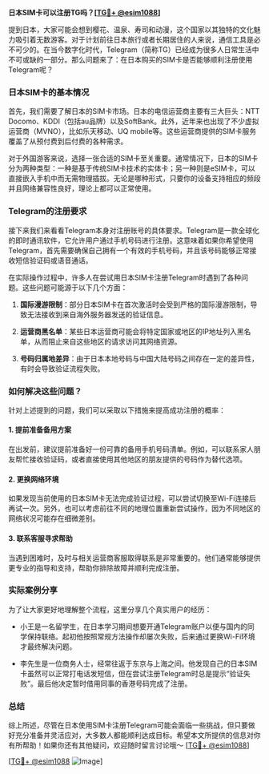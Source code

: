 **日本SIM卡可以注册TG吗？[[TG💪+ @esim1088](https://t.me/s/esim1088)]**

提到日本，大家可能会想到樱花、温泉、寿司和动漫，这个国家以其独特的文化魅力吸引着无数游客。对于计划前往日本旅行或者长期居住的人来说，通信工具是必不可少的。在当今数字化时代，Telegram（简称TG）已经成为很多人日常生活中不可或缺的一部分。那么问题来了：在日本购买的SIM卡是否能够顺利注册使用Telegram呢？

### 日本SIM卡的基本情况

首先，我们需要了解日本的SIM卡市场。日本的电信运营商主要有三大巨头：NTT Docomo、KDDI（包括au品牌）以及SoftBank。此外，近年来也出现了不少虚拟运营商（MVNO），比如乐天移动、UQ mobile等。这些运营商提供的SIM卡服务覆盖了从预付费到后付费的各种需求。

对于外国游客来说，选择一张合适的SIM卡至关重要。通常情况下，日本的SIM卡分为两种类型：一种是基于传统SIM卡技术的实体卡；另一种则是eSIM卡，可以直接嵌入手机中而无需物理插拔。无论是哪种形式，只要你的设备支持相应的频段并且网络兼容性良好，理论上都可以正常使用。

### Telegram的注册要求

接下来我们来看看Telegram本身对注册账号的具体要求。Telegram是一款全球化的即时通讯软件，它允许用户通过手机号码进行注册。这意味着如果你希望使用Telegram，首先需要确保自己拥有一个有效的手机号码，并且该号码能够正常接收短信验证码或语音通话。

在实际操作过程中，许多人在尝试用日本SIM卡注册Telegram时遇到了各种问题。这些问题可能源于以下几个方面：

1. **国际漫游限制**：部分日本SIM卡在首次激活时会受到严格的国际漫游限制，导致无法接收到来自海外服务器发送的验证信息。
   
2. **运营商黑名单**：某些日本运营商可能会将特定国家或地区的IP地址列入黑名单，从而阻止来自这些地区的请求访问其网络资源。
   
3. **号码归属地差异**：由于日本本地号码与中国大陆号码之间存在一定的差异性，有时会导致验证流程失败。

### 如何解决这些问题？

针对上述提到的问题，我们可以采取以下措施来提高成功注册的概率：

#### 1. 提前准备备用方案
在出发前，建议提前准备好一份可靠的备用手机号码清单。例如，可以联系家人朋友帮忙接收验证码，或者直接使用其他地区的朋友提供的号码作为替代选项。

#### 2. 更换网络环境
如果发现当前使用的日本SIM卡无法完成验证过程，可以尝试切换至Wi-Fi连接后再试一次。另外，也可以考虑前往不同的地理位置重新尝试操作，因为不同地区的网络状况可能存在细微差别。

#### 3. 联系客服寻求帮助
当遇到困难时，及时与相关运营商客服取得联系是非常重要的。他们通常能够提供更专业的指导和支持，帮助你排除故障并顺利完成注册。

### 实际案例分享

为了让大家更好地理解整个流程，这里分享几个真实用户的经历：

- 小王是一名留学生，在日本学习期间想要开通Telegram账户以便与国内的同学保持联络。起初他按照常规方法操作却屡次失败，后来通过更换Wi-Fi环境才最终解决问题。
  
- 李先生是一位商务人士，经常往返于东京与上海之间。他发现自己的日本SIM卡虽然可以正常打电话发短信，但在尝试注册Telegram时总是提示“验证失败”。最后他决定暂时借用同事的香港号码完成了注册。

### 总结

综上所述，尽管在日本使用SIM卡注册Telegram可能会面临一些挑战，但只要做好充分准备并灵活应对，大多数人都能顺利达成目标。希望本文所提供的信息对你有所帮助！如果你还有其他疑问，欢迎随时留言讨论哦～ [[TG💪+ @esim1088](https://t.me/s/esim1088)]

[[TG💪+ @esim1088](https://t.me/s/esim1088) ![Image](https://i.postimg.cc/4NQfJmqS/Snipaste-2025-05-13-00-14-12.png)]